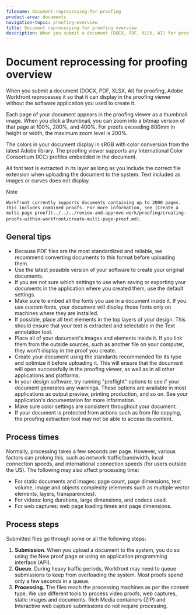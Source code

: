 ```yaml
---
filename: document-reprocessing-for-proofing
product-area: documents
navigation-topic: proofing-overview
title: Document reprocessing for proofing overview
description: When you submit a document (DOCX, PDF, XLSX, AI) for proofing, Adobe Workfront reprocesses it so that it can display in the proofing viewer without the software application you used to create it.
---
```


# Document reprocessing for proofing overview

When you submit a document (DOCX, PDF, XLSX, AI) for proofing, Adobe Workfront reprocesses it so that it can display in the proofing viewer without the software application you used to create it.&nbsp;

Each page of your document appears in the proofing viewer as a thumbnail image. When you click a thumbnail, you can zoom into a bitmap version of that page at 100%, 200%, and 400%. For proofs exceeding 800mm in height or width, the maximum zoom level is 200%.

The colors in your document display in sRGB with color conversion from the latest Adobe library. The proofing viewer supports any International&nbsp;Color Consortium (ICC) profiles embedded in the document.

All font text is extracted in its layer as long as you include the correct file extension when uploading the document to the system. Text included as images or curves does not display.

>[!NOTE]
>
>```Workfront currently supports documents containing up to 2000 pages. This includes combined proofs. For more information, see [Create a multi-page proof](../../../review-and-approve-work/proofing/creating-proofs-within-workfront/create-multi-page-proof.md)```.

## General tips

* Because PDF files are the most standardized and reliable, we recommend converting documents to this format&nbsp;before uploading them.
* Use the latest possible version of your software to create your original documents.
* If you are not sure which settings to use when saving or exporting your documents in the application where you created them, use the default settings.&nbsp;
* Make sure to embed all the fonts you use in a document inside it. If you use custom fonts, your document will display those fonts only on machines where they are installed.
* If possible, place all text elements in the top layers of your design. This should ensure that your text is extracted and selectable in the Text annotation tool.
* Place all of your document's images and elements inside it. If you link them from the outside sources, such as another file on your computer, they won't display in the proof you create.
* Create your document&nbsp;using the standards recommended for its type and optimize it before uploading it. This will ensure that the document will open successfully in the proofing viewer, as well as in all other applications and platforms.
* In your design software, try running "preflight" options to see if your document generates any warnings. These options are available in most applications as output preview, printing production, and so on. See your application's documentation for more information.
* Make sure color settings are consistent throughout your document.
* If your document is protected from actions such as from file copying, the proofing extraction tool may not be able to access its content.

## Process times

Normally, processing takes a few seconds per page. However, various factors can prolong this, such as network traffic/bandwidth, local connection speeds, and international connection speeds (for users outside the US). The following may also affect processing time:

* For static documents and images: page count, page dimensions, text volume, image and objects complexity (elements such as multiple vector elements, layers, transparencies).
* For videos: long durations, large dimensions, and codecs used.
* For web captures: web page loading times and page dimensions.

## Process steps

Submitted files go through some or all the following steps:

1. **Submission**. When you upload a document to the system, you do so using the New proof page or using an application programming interface (API).&nbsp;
1. **Queue**. During heavy traffic periods, Workfront may need to queue submissions to keep from overloading the system. Most proofs spend only a few seconds in a queue.&nbsp;
1. **Processing.**&nbsp;The files reach the processing machines as per the content type. We use different tools to process video proofs, web captures, static images and documents. Rich Media containers (ZIP) and Interactive web capture submissions do not require processing.

